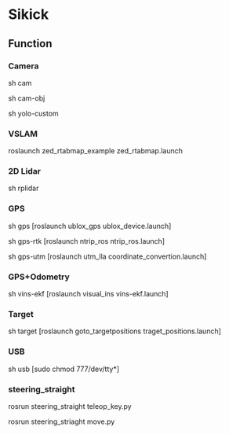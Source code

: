 # Sikick

## Function

### Camera

sh cam

sh cam-obj

sh yolo-custom


### VSLAM

roslaunch zed_rtabmap_example zed_rtabmap.launch


### 2D Lidar

sh rplidar


### GPS

sh gps [roslaunch ublox_gps ublox_device.launch]

sh gps-rtk [roslaunch ntrip_ros ntrip_ros.launch]

sh gps-utm [roslaunch utm_lla coordinate_convertion.launch]


### GPS+Odometry
sh vins-ekf [roslaunch visual_ins vins-ekf.launch]


### Target
sh target [roslaunch goto_targetpositions traget_positions.launch]

### USB
sh usb [sudo chmod 777/dev/tty*]

### steering_straight

rosrun steering_straight teleop_key.py

rosrun steering_striaght move.py

